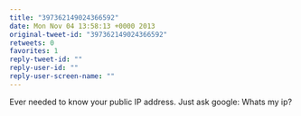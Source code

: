```yaml
---
title: "397362149024366592"
date: Mon Nov 04 13:58:13 +0000 2013
original-tweet-id: "397362149024366592"
retweets: 0
favorites: 1
reply-tweet-id: ""
reply-user-id: ""
reply-user-screen-name: ""
---
```

Ever needed to know your public IP address. Just ask google: Whats my ip?
